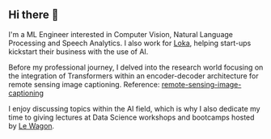 ## Hi there 👋
<!--
**Jbarata98/Jbarata98** is a ✨ _special_ ✨ repository because its `README.md` (this file) appears on your GitHub profile.
-->
I'm a ML Engineer interested in Computer Vision, Natural Language Processing and Speech Analytics. I also work for [Loka](https://github.com/LokaHQ), helping start-ups kickstart their business with the use of AI. 

Before my professional journey, I delved into the research world focusing on the integration of Transformers within an encoder-decoder architecture for remote sensing image captioning. Reference: [remote-sensing-image-captioning](https://github.com/Jbarata98/remote-sensing-image-captioning)

I enjoy discussing topics within the AI field, which is why I also dedicate my time to giving lectures at Data Science workshops and bootcamps hosted by [Le Wagon](https://www.lewagon.com/).
